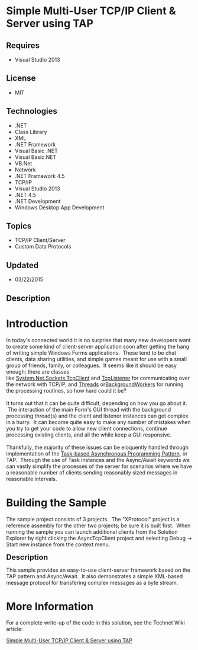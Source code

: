 # Simple Multi-User TCP/IP Client & Server using TAP
## Requires
- Visual Studio 2013
## License
- MIT
## Technologies
- .NET
- Class Library
- XML
- .NET Framework
- Visual Basic .NET
- Visual Basic.NET
- VB.Net
- Network
- .NET Framework 4.5
- TCP/IP
- Visual Studio 2013
- .NET 4.5
- .NET Development
- Windows Desktop App Development
## Topics
- TCP/IP Client/Server
- Custom Data Protocols
## Updated
- 03/22/2015
## Description

<h1>Introduction</h1>
<p>In today's connected world it is no surprise that many new developers want to create some kind of client-server application soon after getting the hang of writing simple Windows Forms applications. &nbsp;These tend to be chat clients, data sharing utilities,
 and simple games meant for use with a small group of friends, family, or colleagues. &nbsp;It seems like it should be easy enough; there are classes like&nbsp;<a href="https://msdn.microsoft.com/en-us/library/system.net.sockets.tcpclient%28v=vs.110%29.aspx" target="_blank">System.Net.Sockets.TcpClient</a>&nbsp;and&nbsp;<a href="https://msdn.microsoft.com/en-us/library/system.net.sockets.tcplistener%28v=vs.110%29.aspx" target="_blank">TcpListener</a>&nbsp;for
 communicating over the network with TCP/IP, and&nbsp;<a href="https://msdn.microsoft.com/en-us/library/system.threading.thread%28v=vs.110%29.aspx" target="_blank">Threads</a>&nbsp;or<a href="https://msdn.microsoft.com/en-us/library/system.componentmodel.backgroundworker%28v=vs.110%29.aspx" target="_blank">BackgroundWorkers</a>&nbsp;for
 running the processing routines, so how hard could it be?<br>
<br>
It turns out that it can be quite difficult, depending on how you go about it. &nbsp;The interaction of the main Form's GUI thread with the background processing thread(s) and the client and listener instances can get complex in a hurry. &nbsp;It can become
 quite easy to make any number of mistakes when you try to get your code to allow new client connections, continue processing existing clients, and all the while keep a GUI responsive.<br>
<br>
Thankfully, the majority of these issues can be eloquently handled through implementation of the&nbsp;<a href="https://msdn.microsoft.com/en-us/library/hh873175%28v=vs.110%29.aspx" target="_blank">Task-based Asynchronous Programming Pattern</a>, or TAP. &nbsp;Through
 the use of Task instances and the Async/Await keywords we can vastly simplify the processes of the server for scenarios where we have a reasonable number of clients sending reasonably sized messages in reasonable intervals.</p>
<h1><span>Building the Sample</span></h1>
<p>The sample project consists of 3 projects. &nbsp;The &quot;XProtocol&quot; project is a reference assembly for the other two projects; be sure it is built first. &nbsp;When running the sample you can launch additional clients from the Solution Explorer by right clicking
 the AsyncTcpClient project and selecting Debug -&gt; Start new instance from the context menu.</p>
<p><span style="font-size:20px; font-weight:bold">Description</span></p>
<p>This sample provides an easy-to-use client-server framework based on the TAP pattern and Async/Await. &nbsp;It also demonstrates a simple XML-based message protocol for transfering complex messages as a byte stream.</p>
<ul>
</ul>
<h1>More Information</h1>
<p>For a complete write-up of the code in this solution, see the Technet Wiki article:</p>
<p><a href="http://social.technet.microsoft.com/wiki/contents/articles/30394.simple-multi-user-tcpip-client-server-using-tap.aspx" target="_blank">Simple Multi-User TCP/IP Client &amp; Server using TAP</a></p>
